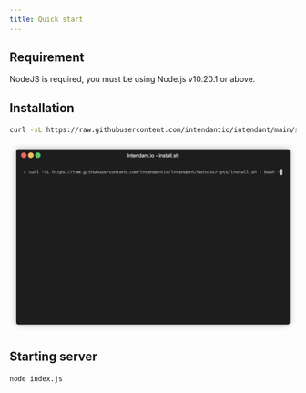 ```yaml
---
title: Quick start
---
```


## Requirement 

NodeJS is required, you must be using Node.js v10.20.1 or above.

## Installation

```sh
curl -sL https://raw.githubusercontent.com/intendantio/intendant/main/scripts/install.sh | bash -
```

![alt install.sh](https://raw.githubusercontent.com/intendantio/intendant/main/install.gif "install.sh")

## Starting server


```sh
node index.js
```